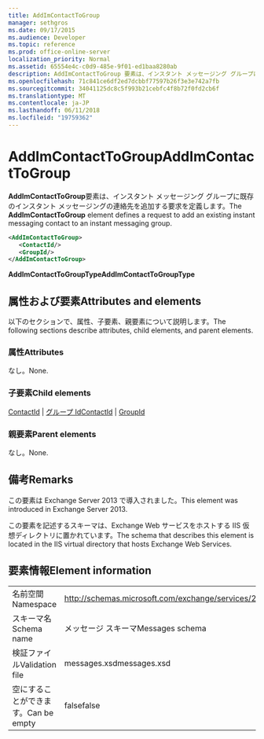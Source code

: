 ```yaml
---
title: AddImContactToGroup
manager: sethgros
ms.date: 09/17/2015
ms.audience: Developer
ms.topic: reference
ms.prod: office-online-server
localization_priority: Normal
ms.assetid: 65554e4c-c0d9-485e-9f01-ed1baa8280ab
description: AddImContactToGroup 要素は、インスタント メッセージング グループに既存のインスタント メッセージングの連絡先を追加する要求を定義します。
ms.openlocfilehash: 71c841ce6df2ed7dcbbf77597b26f3e3e742a7fb
ms.sourcegitcommit: 34041125dc8c5f993b21cebfc4f8b72f0fd2cb6f
ms.translationtype: MT
ms.contentlocale: ja-JP
ms.lasthandoff: 06/11/2018
ms.locfileid: "19759362"
---
```

# <a name="addimcontacttogroup"></a><span data-ttu-id="cae45-103">AddImContactToGroup</span><span class="sxs-lookup"><span data-stu-id="cae45-103">AddImContactToGroup</span></span>

<span data-ttu-id="cae45-104">**AddImContactToGroup**要素は、インスタント メッセージング グループに既存のインスタント メッセージングの連絡先を追加する要求を定義します。</span><span class="sxs-lookup"><span data-stu-id="cae45-104">The **AddImContactToGroup** element defines a request to add an existing instant messaging contact to an instant messaging group.</span></span> 
  
```XML
<AddImContactToGroup>
   <ContactId/>
   <GroupId/>
</AddImContactToGroup>
```

 <span data-ttu-id="cae45-105">**AddImContactToGroupType**</span><span class="sxs-lookup"><span data-stu-id="cae45-105">**AddImContactToGroupType**</span></span>
## <a name="attributes-and-elements"></a><span data-ttu-id="cae45-106">属性および要素</span><span class="sxs-lookup"><span data-stu-id="cae45-106">Attributes and elements</span></span>

<span data-ttu-id="cae45-107">以下のセクションで、属性、子要素、親要素について説明します。</span><span class="sxs-lookup"><span data-stu-id="cae45-107">The following sections describe attributes, child elements, and parent elements.</span></span>
  
### <a name="attributes"></a><span data-ttu-id="cae45-108">属性</span><span class="sxs-lookup"><span data-stu-id="cae45-108">Attributes</span></span>

<span data-ttu-id="cae45-109">なし。</span><span class="sxs-lookup"><span data-stu-id="cae45-109">None.</span></span>
  
### <a name="child-elements"></a><span data-ttu-id="cae45-110">子要素</span><span class="sxs-lookup"><span data-stu-id="cae45-110">Child elements</span></span>

<span data-ttu-id="cae45-111">[ContactId](contactid.md) | [グループ Id](groupid.md)</span><span class="sxs-lookup"><span data-stu-id="cae45-111">[ContactId](contactid.md) | [GroupId](groupid.md)</span></span>
  
### <a name="parent-elements"></a><span data-ttu-id="cae45-112">親要素</span><span class="sxs-lookup"><span data-stu-id="cae45-112">Parent elements</span></span>

<span data-ttu-id="cae45-113">なし。</span><span class="sxs-lookup"><span data-stu-id="cae45-113">None.</span></span>
  
## <a name="remarks"></a><span data-ttu-id="cae45-114">備考</span><span class="sxs-lookup"><span data-stu-id="cae45-114">Remarks</span></span>

<span data-ttu-id="cae45-115">この要素は Exchange Server 2013 で導入されました。</span><span class="sxs-lookup"><span data-stu-id="cae45-115">This element was introduced in Exchange Server 2013.</span></span>
  
<span data-ttu-id="cae45-116">この要素を記述するスキーマは、Exchange Web サービスをホストする IIS 仮想ディレクトリに置かれています。</span><span class="sxs-lookup"><span data-stu-id="cae45-116">The schema that describes this element is located in the IIS virtual directory that hosts Exchange Web Services.</span></span>
  
## <a name="element-information"></a><span data-ttu-id="cae45-117">要素情報</span><span class="sxs-lookup"><span data-stu-id="cae45-117">Element information</span></span>

|||
|:-----|:-----|
|<span data-ttu-id="cae45-118">名前空間</span><span class="sxs-lookup"><span data-stu-id="cae45-118">Namespace</span></span>  <br/> |http://schemas.microsoft.com/exchange/services/2006/messages  <br/> |
|<span data-ttu-id="cae45-119">スキーマ名</span><span class="sxs-lookup"><span data-stu-id="cae45-119">Schema name</span></span>  <br/> |<span data-ttu-id="cae45-120">メッセージ スキーマ</span><span class="sxs-lookup"><span data-stu-id="cae45-120">Messages schema</span></span>  <br/> |
|<span data-ttu-id="cae45-121">検証ファイル</span><span class="sxs-lookup"><span data-stu-id="cae45-121">Validation file</span></span>  <br/> |<span data-ttu-id="cae45-122">messages.xsd</span><span class="sxs-lookup"><span data-stu-id="cae45-122">messages.xsd</span></span>  <br/> |
|<span data-ttu-id="cae45-123">空にすることができます。</span><span class="sxs-lookup"><span data-stu-id="cae45-123">Can be empty</span></span>  <br/> |<span data-ttu-id="cae45-124">false</span><span class="sxs-lookup"><span data-stu-id="cae45-124">false</span></span>  <br/> |
   

